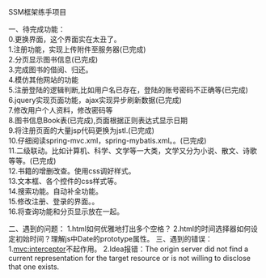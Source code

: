 SSM框架练手项目

一、待完成功能：<br>
0.更换界面，这个界面实在太丑了。<br>
1.注册功能，实现上传附件至服务器(已完成)<br>
2.分页显示图书信息(已完成)<br>
3.完成图书的借阅、归还。<br>
4.模仿其他网站的功能<br> 
5.注册登陆的逻辑判断,比如用户名已存在，登陆的账号密码不正确等(已完成)<br> 
6.jquery实现页面功能，ajax实现异步刷新数据(已完成)<br>
7.修改用户个人资料，修改密码等<br>
8.图书信息Book表(已完成),页面根据正则表达式显示日期<br>
9.将注册页面的大量jsp代码更换为jstl.(已完成)<br>
10.仔细阅读spring-mvc.xml，spring-mybatis.xml。。(已完成)<br>
11.二级联动。比如计算机、科学、文学等一大类，文学又分为小说、散文、诗歌等等。(已完成)<br>
12.书籍的增删改查。使用css调好样式。 <br>
13.文本框、各个控件的css样式等。 <br>
14.搜索功能。自动补全功能。  <br>
15.修改注册、登录的界面。。  <br>
16.将查询功能和分页显示放在一起。


二、遇到的问题：
1.html如何优雅地打出多个空格？
2.html的时间选择器如何设定初始时间？理解js中Date的prototype属性。
三、遇到的错误：
1.<mvc:interceptor>不起作用。
2.Idea报错：The origin server did not find a current representation for the target resource or is not willing to disclose that one exists.


